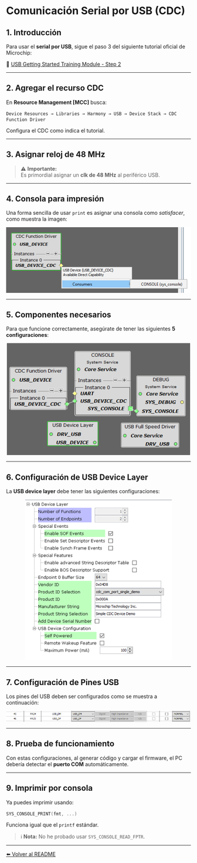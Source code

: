 # Comunicación Serial por USB (CDC)

## 1. Introducción

Para usar el **serial por USB**, sigue el paso 3 del siguiente tutorial oficial de Microchip:

🔗 [USB Getting Started Training Module - Step 2](https://developerhelp.microchip.com/xwiki/bin/view/software-tools/harmony/usb-getting-started-training-module/usb-getting-started-training-module-step-2/)

---

## 2. Agregar el recurso CDC

En **Resource Management [MCC]** busca:

```
Device Resources → Libraries → Harmony → USB → Device Stack → CDC Function Driver
```

Configura el CDC como indica el tutorial.

---

## 3. Asignar reloj de 48 MHz

> ⚠️ **Importante:**  
> Es primordial asignar un **clk de 48 MHz** al periférico USB.

---

## 4. Consola para impresión

Una forma sencilla de usar `print` es asignar una consola como *satisfacer*, como muestra la imagen:

<div align="center">
    <img src="images/usb_console.png" alt="Crear consola" width="550"/>
</div>

---

## 5. Componentes necesarios

Para que funcione correctamente, asegúrate de tener las siguientes **5 configuraciones**:

<div align="center">
    <img src="images/usb_stack.png" alt="Componentes usb" width="500"/>
</div>

---

## 6. Configuración de USB Device Layer

La **USB device layer** debe tener las siguientes configuraciones:

<div align="center">
    <img src="images/usb_device_layer.png" alt="Usb device layer" width="400"/>
</div>

---

## 7. Configuración de Pines USB

Los pines del USB deben ser configurados como se muestra a continuación:

<div align="center">
    <img src="images/pines_USB.png" alt="Usb pines" width="800"/>
</div>

---

## 8. Prueba de funcionamiento

Con estas configuraciones, al generar código y cargar el firmware, el PC debería detectar el **puerto COM** automáticamente.

---

## 9. Imprimir por consola

Ya puedes imprimir usando:

```c
SYS_CONSOLE_PRINT(fmt, ...) 
```

Funciona igual que el `printf` estándar.

> ℹ️ **Nota:** No he probado usar `SYS_CONSOLE_READ_FPTR`.

---

[⬅️ Volver al README](./../README.md)